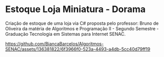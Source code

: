 # Estoque Loja Miniatura - Dorama

Criação de estoque de uma loja via C# proposta pelo professor: Bruno de Oliveira da matéria de Algoritmos e Programação II - Segundo Semestre - Graduação Tecnologia em Sistemas para Internet SENAC.



https://github.com/BiancaBarcelos/Algoritmos-SENAC/assets/136381822/6f3966f0-523a-4493-a4db-5cc40d79ff19

